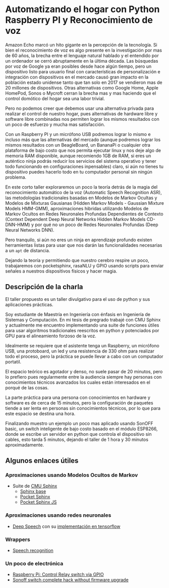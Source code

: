 #  Automatizando el hogar con Python Raspberry PI y Reconocimiento de voz

Amazon Echo marcó un hito gigante en la percepción de la tecnología. Si bien el 
reconocimiento de voz es algo presente en la investigación por mas de 60 años, 
la brecha entre el lenguaje natural hablado y el entendido por un ordenador se 
cerró abruptamente en la última década. Las búsquedas por voz de Google ya eran 
posibles desde hace algún tiempo, pero un dispositivo listo para usuario final 
con características de personalización e integración con dispositivos en el 
mercado causó gran impacto en la población estado unidense tanto que tan solo en
2017 se vendieron mas de 20 millones de dispositivos. Otras alternativas como 
Google Home, Apple HomePod, Sonos o Mycroft cerran la brecha mas y mas haciendo 
que el control domótico del hogar sea una labor trivial.

Pero no podemos creer que debemos usar una alternativa privada para realizar el 
control de nuestro hogar, pues alternativas de hardware libre y software libre 
combinadas nos permiten lograr los mismos resultados con un poco de esfuerzo y 
mucha mas satisfacción.

Con un Raspberry PI y un micrófono USB podremos lograr lo mismo e incluso más 
que las alternativas del mercado (aunque podremos lograr los mismos resultados 
con un BeagleBoard, un BananaPi o cualquier otra plataforma de bajo costo que 
nos permita ejecutar linux y nos deje algo de memoria RAM disponible, aunque 
recomiendo 1GB de RAM, si eres un auténtico ninja podrás reducir los servicios 
del sistema operativo y tener todo funcionando en configuraciones inpensables) 
claro, si aún no tienes tu dispositivo puedes hacerlo todo en tu computador 
personal sin ningún problema.

En este corto taller exploraremos un poco la teoría detrás de la magia del 
reconocimiento automático de la voz (Automatic Speech Recognition ASR), 
las metodologías tradicionales basadas en Modelos de Markov Ocultas y Modelos 
de Mixturas Gausianas (Hidden Markov Models - Gaussian Mixture Models HMM-GMM), 
aproximaciones hibridas utilizando Modelos de Markov Ocultos en Redes Neuronales 
Profundas Dependientes de Contexto (Context Dependent Deep Neural Networks Hidden 
Markov Models  CD-DNN-HMM) y por qué no un poco de Redes Neuronales Profundas 
(Deep Neural Networks DNN).


Pero tranquilo, si aún no eres un ninja en aprendizaje profundo existen 
herramientas listas para usar que nos darán las funcionalidades necesarias a 
un `apt` de distancia.

Dejando la teoría y permitiendo que nuestro cerebro respire un poco, trabajaremos 
con pocketsphinx, rasaNLU y GPIO usando scripts para enviar señales a nuestros 
dispositivos físicos y hacer magia.


## Descripción de la charla

El taller propuesto es un taller divulgativo para el uso de python y sus aplicaciones 
prácticas. 

Soy estudiante de Maestría en Ingeniería con énfasis en Ingeniería de Sistemas y 
Computación.  En mi tesis de pregrado trabajé con CMU Sphinx y actualmente me 
encuentro implementando una suite de funciones útiles para usar algoritmos 
tradicionales reescritos en python y potenciados por GPU para el alineamiento 
forzoso de la voz.

Idealmente se requiere que el asistente tenga un Raspberry, un micrófono USB, 
una protoboard, un led y una resistencia de 330 ohm para realizar todo el 
proceso, pero la práctica se puede llevar a cabo con un  computador portatil.

El espacio teórico es agotador y denso, no suele pasar de 20 minutos, pero lo 
prefiero pues regularmente entre la audiencia siempre hay personas con 
conocimientos técnicos avanzados los cuales están interesados en el porqué de 
las cosas.

La parte práctica para una persona con conocimientos en hardware y software es 
de cerca de 15 minutos, pero la configuración de paquetes tiende a ser lenta 
en personas sin conocimientos técnicos, por lo que para este espacio se destina 
una hora.

Finalizando muestro un ejemplo un poco mas aplicado usando SonOFF basic, un 
switch inteligente de bajo costo basado en el módulo ESP8266, donde se escribe 
un servidor en python que controla el dispositivo sin cables, esto tarda 5 
minutos, dejando el taller de 1 hora y 30 minutos aproximadamente.


## Algunos enlaces útiles

### Aproximaciones usando Modelos Ocultos de Markov
- Suite de [CMU Sphinx](https://cmusphinx.github.io/)
  - [Sphinx base](https://github.com/cmusphinx/sphinxbase)
  - [Pocket Sphinx](https://github.com/cmusphinx/pocketsphinx)
  - [Pocket Sphinx JS](https://syl22-00.github.io/pocketsphinx.js/)
### Aproximaciones usando redes neuronales
- [Deep Speech](https://arxiv.org/abs/1412.5567) con su [implementación en tensorflow](https://github.com/mozilla/DeepSpeech)


### Wrappers
- [Speech recognition](https://github.com/Uberi/speech_recognition)


### Un poco de electrónica
- [Raspberry Pi: Control Relay switch via GPIO](https://tutorials-raspberrypi.com/raspberry-pi-control-relay-switch-via-gpio/)
- [Sonoff switch complete hack without firmware upgrade](https://blog.ipsumdomus.com/sonoff-switch-complete-hack-without-firmware-upgrade-1b2d6632c01)